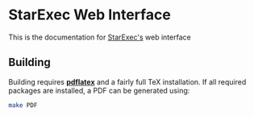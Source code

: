 # StarExec Web Interface

This is the documentation for [StarExec's](https://www.starexec.org/) web interface

## Building

Building requires [**pdflatex**](https://ctan.org/pkg/pdftex) and a fairly full
TeX installation. If all required packages are installed, a PDF can be generated
using:

```sh
make PDF
```
